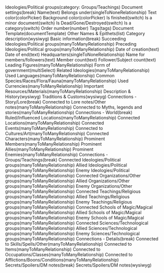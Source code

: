 Ideologies/Political groups(category: Groups/Teachings)
    Document settings(break)
    Name(text)
    Belongs under(singleToNoneRelationship)
    Text color(colorPicker)
    Background color(colorPicker)
    Is finished(switch)
    Is a minor document(switch)
    Is Dead/Gone/Destroyed(switch)
    Is a category(switch)
    Order number(number)
    Tags(tags)
    Document Template(documentTemplate)
    Other Names & Epithets(list)
    Category description(wysiwyg)
    Basic information(break)
    Succeeding Ideologies/Political groups(manyToManyRelationship)
    Preceding Ideologies/Political groups(manyToManyRelationship)
    Date of creation(text)
    Date of end(text)
    Headquarters(singleToNoneRelationship)
    Name for members/followers(text)
    Member count(text)
    Follower/Subject count(text)
    Leading Figures(manyToManyRelationship)
    Form of government(multiSelect)
    Related Ideologies(manyToManyRelationship)
    Used Languages(manyToManyRelationship)
    Common Species/Races/Flora/Fauna(manyToManyRelationship)
    Used Currencies(manyToManyRelationship)
    Important Resources/Materials(manyToManyRelationship)
    Description & History(wysiwyg)
    Traditions & Customs(wysiwyg)
    Connections - Story/Lore(break)
    Connected to Lore notes/Other notes(manyToManyRelationship)
    Connected to Myths, legends and stories(manyToManyRelationship)
    Connections - World(break)
    Ruled/Influenced Locations(manyToManyRelationship)
    Connected Locations(manyToManyRelationship)
    Connected Events(manyToManyRelationship)
    Connected to Cultures/Art(manyToManyRelationship)
    Connected Characters(manyToManyRelationship)
    Prominent Members(manyToManyRelationship)
    Prominent Allies(manyToManyRelationship)
    Prominent Enemies(manyToManyRelationship)
    Connections - Groups/Teachings(break)
    Connected Ideologies/Political groups(manyToManyRelationship)
    Allied Ideologies/Political groups(manyToManyRelationship)
    Enemy Ideologies/Political groups(manyToManyRelationship)
    Connected Organizations/Other groups(manyToManyRelationship)
    Allied Organizations/Other groups(manyToManyRelationship)
    Enemy Organizations/Other groups(manyToManyRelationship)
    Connected Teachings/Religious groups(manyToManyRelationship)
    Allied Teachings/Religious groups(manyToManyRelationship)
    Enemy Teachings/Religious groups(manyToManyRelationship)
    Connected Schools of Magic/Magical groups(manyToManyRelationship)
    Allied Schools of Magic/Magical groups(manyToManyRelationship)
    Enemy Schools of Magic/Magical groups(manyToManyRelationship)
    Connected Sciences/Technological groups(manyToManyRelationship)
    Allied Sciences/Technological groups(manyToManyRelationship)
    Enemy Sciences/Technological groups(manyToManyRelationship)
    Connections - Details(break)
    Connected to Skills/Spells/Other(manyToManyRelationship)
    Connected to Items(manyToManyRelationship)
    Connected to Occupations/Classes(manyToManyRelationship)
    Connected to Afflictions/Boons/Conditions(manyToManyRelationship)
    Secrets/Spoilers/DM notes(break)
    Secrets/Spoilers/DM notes(wysiwyg)